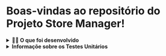 # Boas-vindas ao repositório do Projeto Store Manager!


<details>
  <summary><strong>👨‍💻 O que foi desenvolvido</strong></summary><br />

  Neste projeto foi desenvolvida uma API RESTful.

  A API construída é um sistema de gerenciamento de vendas na qual é possível cadastrar, visualizar, deletar e atualizar produtos e atualizar e cadastrar vendas.

  Foram escritos testes unitários que cobrem cerca de 40% das camadas da sua aplicação.

  a API deve segue o padrão RESTful.
  
  Para a gestão de dados foi utilizado o banco MySQL.
  
 <br />
</details>



<details>
  <summary><strong>Informaçõe sobre os Testes Unitários</strong></summary><br />

## Foram utilizados o **mocha**, **chai** e **sinon** para escrever os testes;

- Os testes das camadas da APi (`models`, `services` e `controllers`) estão contidos na pasta `test/unit`, segundo o esquema abaixo:
.
├─ ...
├─ test
│   └─ unit
|       ├─ controllers
│            ├─ productsControllers.js
│            └─ salesControllers.js
|       ├─ services
│            ├─ productsServices.js
│            └─ salesServices.js
|       └─ models
│            ├─ productsModels.js
│            └─ salesModels.js
└─ ...


-Foram escritos testes unitários que cobrem cerca de 40% das camadas da sua aplicação

- Os testes da `model` fazeem um mock do banco de dados, logo não dependem do serviço do `MYSQL`

-  Para rodar os testes utilize `npm run test:mocha`; (após instalar as dependencias do projeto com `npm install` conforme consta abaixo:)

<br />
<details>

<details>
  <summary><strong>‼️ Para executar o projeto siga as instruções:</strong></summary><br />

  1. Clone o repositório

  - `git clone git@github.com:tryber/sd-017-store-manager.git`;

  - Entre na pasta do repositório que você acabou de clonar:
    - `cd sd-017-store-manager`

  2. Instale as dependências [**Caso existam**]

  - `npm install`
 <br />
<details>